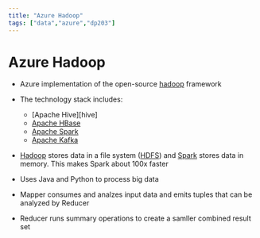 ```yaml
---
title: "Azure Hadoop"
tags: ["data","azure","dp203"]
---
```


# Azure Hadoop

- Azure implementation of the open-source [hadoop][hadoop] framework

- The technology stack includes:
    - [Apache Hive][hive]
    - [Apache HBase][hbase]
    - [Apache Spark][spark]
    - [Apache Kafka][kafka]

- [Hadoop][hadoop] stores data in a file system ([HDFS][hdfs]) and [Spark][spark] stores data in memory. This makes Spark about 100x faster

- Uses Java and Python to process big data

- Mapper consumes and analzes input data and emits tuples that can be analyzed by Reducer

- Reducer runs summary operations to create a samller combined result set

[hadoop]: ./apache_hadoop.md
[hbase]: ./apache_hbase.md
[spark]: ./apache_spark.md
[kafka]: ./apache_kafka.md
[hdfs]: ./hdfs.md
